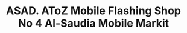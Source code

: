 ---
title: "ASAD. AToZ Mobile Flashing Shop No 4 Al-Saudia Mobile Markit"
url: /karachi/asad-atoz-mobile-flashing-shop-no-4-al-saudia-mobile-markit/
shop: mobile phone
---